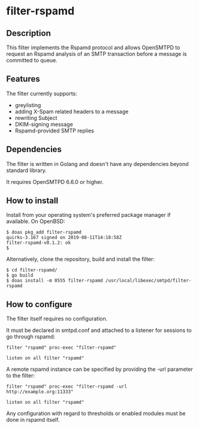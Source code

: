 # filter-rspamd

## Description
This filter implements the Rspamd protocol and allows OpenSMTPD to request an Rspamd analysis
of an SMTP transaction before a message is committed to queue.

## Features
The filter currently supports:

- greylisting
- adding X-Spam related headers to a message
- rewriting Subject
- DKIM-signing message
- Rspamd-provided SMTP replies

## Dependencies
The filter is written in Golang and doesn't have any dependencies beyond standard library.

It requires OpenSMTPD 6.6.0 or higher.


## How to install
Install from your operating system's preferred package manager if available.
On OpenBSD:
```
$ doas pkg_add filter-rspamd
quirks-3.167 signed on 2019-08-11T14:18:58Z
filter-rspamd-v0.1.2: ok
$
```

Alternatively, clone the repository, build and install the filter:
```
$ cd filter-rspamd/
$ go build
$ doas install -m 0555 filter-rspamd /usr/local/libexec/smtpd/filter-rspamd
```

## How to configure
The filter itself requires no configuration.

It must be declared in smtpd.conf and attached to a listener for sessions to go through rspamd:
```
filter "rspamd" proc-exec "filter-rspamd"

listen on all filter "rspamd"
```

A remote rspamd instance can be specified by providing the -url parameter to the filter:
```
filter "rspamd" proc-exec "filter-rspamd -url http://example.org:11333"

listen on all filter "rspamd"
```


Any configuration with regard to thresholds or enabled modules must be done in rspamd itself.

